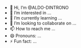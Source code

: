 - 👋 Hi, I’m @ALDO-DINTRONO
- 👀 I’m interested in ...
- 🌱 I’m currently learning ...
- 💞️ I’m looking to collaborate on ...
- 📫 How to reach me ...
- 😄 Pronouns: ...
- ⚡ Fun fact: ...

<!---
ALDO-DINTRONO/ALDO-DINTRONO is a ✨ special ✨ repository because its `README.md` (this file) appears on your GitHub profile.
You can click the Preview link to take a look at your changes.
--->
